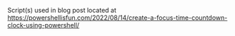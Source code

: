 Script(s) used in blog post located at https://powershellisfun.com/2022/08/14/create-a-focus-time-countdown-clock-using-powershell/